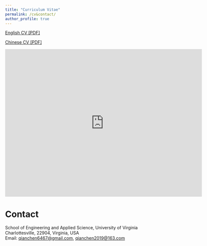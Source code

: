 ```yaml
---
title: "Curriculum Vitae"
permalink: /cv&contact/
author_profile: true
---
```


[English CV [PDF]](https://ronalchan.github.io/files/cv/Uva_Chen_Qian.pdf)

[Chinese CV [PDF]](https://ronalchan.github.io/files/cv/钱晨_弗吉尼亚大学研究生.pdf)

<iframe frameborder="0" scrolling="yes" width="640" height="480" src="https://ronalchan.github.io/files/cv/钱晨_弗吉尼亚大学研究生.pdf"></iframe>

# Contact
School of Engineering and Applied Science, University of Virginia<br>
Charlottesville, 22904, Virginia, USA<br>
Email: qianchen6467@gmail.com, qianchen2019@163.com